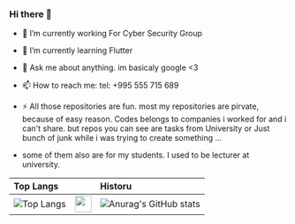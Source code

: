 ### Hi there 👋


- 🔭 I’m currently working For Cyber Security Group 
- 🌱 I’m currently learning Flutter
- 💬 Ask me about anything. im basicaly google <3 
- 📫 How to reach me: tel: +995 555 715 689

- ⚡ All those repositories are fun. most my repositories are pirvate, because of easy reason. Codes belongs to companies i worked for and i can't share. but repos you can see are tasks from University or Just bunch of junk while i was trying to create something ...
- some of them also are for my students. I used to be lecturer at university.



| Top Langs |      | Historu                |
| :-------- | :------- | :------------------------- |
| ![Top Langs](https://github-readme-stats.vercel.app/api/top-langs/?username=MrDarkG) |<img src="https://user-images.githubusercontent.com/42378118/110234147-e3259600-7f4e-11eb-95be-0c4047144dea.gif" width="30">| ![Anurag's GitHub stats](https://github-readme-stats.vercel.app/api?username=MrDarkG&show_icons=true&theme=radical) |
